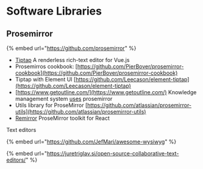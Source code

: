 # Software Libraries

## Prosemirror

{% embed url="https://github.com/prosemirror" %}



* [Tiptap](https://github.com/ueberdosis/tiptap)  A renderless rich-text editor for Vue.js 
* Prosemirros cookbook: [https://github.com/PierBover/prosemirror-cookbook](https://github.com/PierBover/prosemirror-cookbook)
* Tiptap with Element UI [https://github.com/Leecason/element-tiptap](https://github.com/Leecason/element-tiptap)
* [https://www.getoutline.com/](https://www.getoutline.com/) Knowledge management system [uses](https://github.com/outline/rich-markdown-editor) prosemirror
* Utils library for ProseMirror [https://github.com/atlassian/prosemirror-utils](https://github.com/atlassian/prosemirror-utils)
* [Remirror](https://github.com/remirror/remirror)  ProseMirror toolkit for React



Text editors

{% embed url="https://github.com/JefMari/awesome-wysiwyg" %}



{% embed url="https://juretriglav.si/open-source-collaborative-text-editors/" %}



